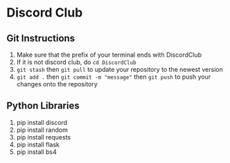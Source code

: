 # Discord Club
## Git Instructions
1. Make sure that the prefix of your terminal ends with DiscordClub
2. If it is not discord club, do `cd DiscordClub`
3. `git stash` then `git pull` to update your repository to the newest version
4. `git add .` then `git commit -m "message"` then  `git push` to push your changes onto the repository

## Python Libraries
1. pip install discord
2. pip install random
3. pip install requests
4. pip install flask
5. pip install bs4
